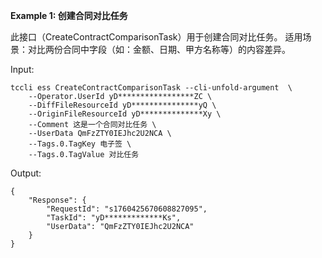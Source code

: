 **Example 1: 创建合同对比任务**

此接口（CreateContractComparisonTask）用于创建合同对比任务。
适用场景：对比两份合同中字段（如：金额、日期、甲方名称等）的内容差异。

Input: 

```
tccli ess CreateContractComparisonTask --cli-unfold-argument  \
    --Operator.UserId yD*****************ZC \
    --DiffFileResourceId yD***************yQ \
    --OriginFileResourceId yD**************Xy \
    --Comment 这是一个合同对比任务 \
    --UserData QmFzZTY0IEJhc2U2NCA \
    --Tags.0.TagKey 电子签 \
    --Tags.0.TagValue 对比任务
```

Output: 
```
{
    "Response": {
        "RequestId": "s1760425670608827095",
        "TaskId": "yD*************Ks",
        "UserData": "QmFzZTY0IEJhc2U2NCA"
    }
}
```

